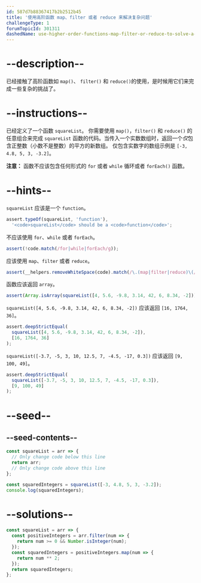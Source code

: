 ```yaml
---
id: 587d7b88367417b2b2512b45
title: '使用高阶函数 map、filter 或者 reduce 来解决复杂问题'
challengeType: 1
forumTopicId: 301311
dashedName: use-higher-order-functions-map-filter-or-reduce-to-solve-a-complex-problem
---
```


# --description--

已经接触了高阶函数如 `map()`、 `filter()` 和 `reduce()`的使用，是时候用它们来完成一些复杂的挑战了。

# --instructions--

已经定义了一个函数 `squareList`。 你需要使用 `map()`，`filter()` 和 `reduce()` 的任意组合来完成 `squareList` 函数的代码。当传入一个实数数组时，返回一个*仅*包含正整数（小数不是整数）的平方的新数组。 仅包含实数字的数组示例是 `[-3, 4.8, 5, 3, -3.2]`。

**注意：** 函数不应该包含任何形式的 `for` 或者 `while` 循环或者 `forEach()` 函数。

# --hints--

`squareList` 应该是一个 `function`。

```js
assert.typeOf(squareList, 'function'),
  '<code>squareList</code> should be a <code>function</code>';
```

不应该使用 `for`、`while` 或者 `forEach`。

```js
assert(!code.match(/for|while|forEach/g));
```

应该使用 `map`、`filter` 或者 `reduce`。

```js
assert(__helpers.removeWhiteSpace(code).match(/\.(map|filter|reduce)\(/g));
```

函数应该返回 `array`。

```js
assert(Array.isArray(squareList([4, 5.6, -9.8, 3.14, 42, 6, 8.34, -2])));
```

`squareList([4, 5.6, -9.8, 3.14, 42, 6, 8.34, -2])` 应该返回 `[16, 1764, 36]`。

```js
assert.deepStrictEqual(
  squareList([4, 5.6, -9.8, 3.14, 42, 6, 8.34, -2]),
  [16, 1764, 36]
);
```

`squareList([-3.7, -5, 3, 10, 12.5, 7, -4.5, -17, 0.3])` 应该返回 `[9, 100, 49]`。

```js
assert.deepStrictEqual(
  squareList([-3.7, -5, 3, 10, 12.5, 7, -4.5, -17, 0.3]),
  [9, 100, 49]
);
```

# --seed--

## --seed-contents--

```js
const squareList = arr => {
  // Only change code below this line
  return arr;
  // Only change code above this line
};

const squaredIntegers = squareList([-3, 4.8, 5, 3, -3.2]);
console.log(squaredIntegers);
```

# --solutions--

```js
const squareList = arr => {
  const positiveIntegers = arr.filter(num => {
    return num >= 0 && Number.isInteger(num);
  });
  const squaredIntegers = positiveIntegers.map(num => {
    return num ** 2;
  });
  return squaredIntegers;
};
```
